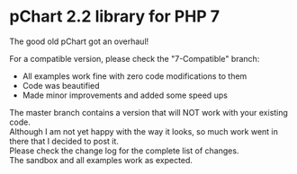 pChart 2.2 library for PHP 7
===================

The good old pChart got an overhaul!

For a compatible version, please check the "7-Compatible" branch:
 - All examples work fine with zero code modifications to them
 - Code was beautified
 - Made minor improvements and added some speed ups
 
The master branch contains a version that will NOT work with your existing code.<br />
Although I am not yet happy with the way it looks, so much work went in there that I decided to post it.<br />
Please check the change log for the complete list of changes.<br />
The sandbox and all examples work as expected.<br />
